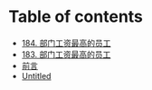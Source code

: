 # Table of contents

* [184. 部门工资最高的员工](README.md)
* [183. 部门工资最高的员工](untitled-1.md)
* [前言](untitled.md)
* [Untitled](untitled-2.md)


